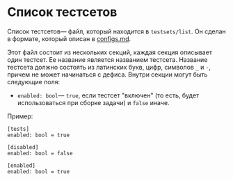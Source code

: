 # Список тестсетов

Список тестсетов&mdash; файл, который находится в `testsets/list`. Он сделан в формате, который описан в [configs.md](configs.md).

Этот файл состоит из нескольких секций, каждая секция описывает один тестсет. Ее название является названием тестсета. Название тестсета должно состоять из латинских букв, цифр, символов `_` и `-`, причем не может начинаться с дефиса. Внутри секции могут быть следующие поля:

* `enabled: bool`&mdash; `true`, если тестсет "включен" (то есть, будет использоваться при сборке задачи) и `false` иначе.

Пример:

~~~~~
[tests]
enabled: bool = true

[disabled]
enabled: bool = false

[enabled]
enabled: bool = true
~~~~~
